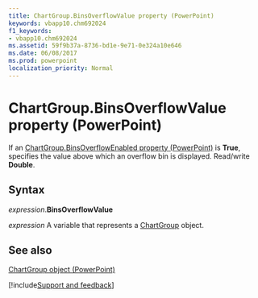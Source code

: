 ```yaml
---
title: ChartGroup.BinsOverflowValue property (PowerPoint)
keywords: vbapp10.chm692024
f1_keywords:
- vbapp10.chm692024
ms.assetid: 59f9b37a-8736-bd1e-9e71-0e324a10e646
ms.date: 06/08/2017
ms.prod: powerpoint
localization_priority: Normal
---
```



# ChartGroup.BinsOverflowValue property (PowerPoint)

If an [ChartGroup.BinsOverflowEnabled property (PowerPoint)](PowerPoint.chartgroup.binsoverflowenabled.md) is **True**, specifies the value above which an overflow bin is displayed. Read/write  **Double**.


## Syntax

_expression_.**BinsOverflowValue**

_expression_ A variable that represents a [ChartGroup](PowerPoint.ChartGroup.md) object.


## See also


[ChartGroup object (PowerPoint)](PowerPoint.ChartGroup.md)

[!include[Support and feedback](~/includes/feedback-boilerplate.md)]
